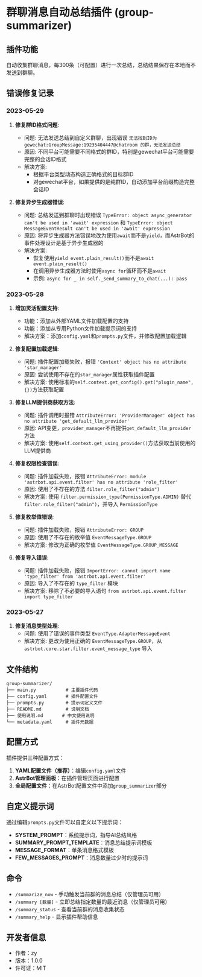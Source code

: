 # 群聊消息自动总结插件 (group-summarizer)

## 插件功能

自动收集群聊消息，每300条（可配置）进行一次总结，总结结果保存在本地而不发送到群聊。

## 错误修复记录

### 2023-05-29

1. **修复群ID格式问题**:
   - 问题: 无法发送总结到自定义群聊，出现错误 `无法找到ID为 gewechat:GroupMessage:19235404447@chatroom 的群，无法发送总结`
   - 原因: 不同平台可能需要不同格式的群ID，特别是gewechat平台可能需要完整的会话ID格式
   - 解决方案: 
     - 根据平台类型动态构造正确格式的目标群ID
     - 对gewechat平台，如果提供的是纯群ID，自动添加平台前缀构造完整会话ID

2. **修复异步生成器错误**:
   - 问题: 总结发送到群聊时出现错误 `TypeError: object async_generator can't be used in 'await' expression` 和 `TypeError: object MessageEventResult can't be used in 'await' expression`
   - 原因: 将异步生成器方法错误地改为使用`await`而不是`yield`，而AstrBot的事件处理设计是基于异步生成器的
   - 解决方案: 
     - 恢复使用`yield event.plain_result()`而不是`await event.plain_result()`
     - 在调用异步生成器方法时使用`async for`循环而不是`await`
     - 示例: `async for _ in self._send_summary_to_chat(...): pass`

### 2023-05-28

1. **增加灵活配置支持**:
   - 功能：添加从外部YAML文件加载配置的支持
   - 功能：添加从专用Python文件加载提示词的支持
   - 解决方案：添加`config.yaml`和`prompts.py`文件，并修改配置加载逻辑

2. **修复配置加载逻辑**:
   - 问题: 插件配置加载失败，报错 `'Context' object has no attribute 'star_manager'`
   - 原因: 尝试使用不存在的`star_manager`属性获取插件配置
   - 解决方案: 使用标准的`self.context.get_config().get("plugin_name", {})`方法获取配置

3. **修复LLM提供商获取方法**:
   - 问题: 插件调用时报错 `AttributeError: 'ProviderManager' object has no attribute 'get_default_llm_provider'`
   - 原因: API变更，`provider_manager`不再提供`get_default_llm_provider`方法
   - 解决方案: 使用`self.context.get_using_provider()`方法获取当前使用的LLM提供商

4. **修复权限检查错误**:
   - 问题: 插件加载失败，报错 `AttributeError: module 'astrbot.api.event.filter' has no attribute 'role_filter'`
   - 原因: 使用了不存在的方法 `filter.role_filter("admin")`
   - 解决方案: 使用 `filter.permission_type(PermissionType.ADMIN)` 替代 `filter.role_filter("admin")`，并导入 `PermissionType`

5. **修复枚举值错误**:
   - 问题: 插件加载失败，报错 `AttributeError: GROUP`
   - 原因: 使用了不存在的枚举值 `EventMessageType.GROUP`
   - 解决方案: 修改为正确的枚举值 `EventMessageType.GROUP_MESSAGE`

6. **修复导入错误**: 
   - 问题: 插件加载失败，报错 `ImportError: cannot import name 'type_filter' from 'astrbot.api.event.filter'`
   - 原因: 导入了不存在的 `type_filter` 模块
   - 解决方案: 移除了不必要的导入语句 `from astrbot.api.event.filter import type_filter`

### 2023-05-27

1. **修复消息类型处理**: 
   - 问题: 使用了错误的事件类型 `EventType.AdapterMessageEvent`
   - 解决方案: 更改为使用正确的 `EventMessageType.GROUP`，从 `astrbot.core.star.filter.event_message_type` 导入

## 文件结构

```
group-summarizer/
├── main.py           # 主要插件代码
├── config.yaml       # 插件配置文件
├── prompts.py        # 提示词定义文件
├── README.md         # 说明文档
├── 使用说明.md       # 中文使用说明
└── metadata.yaml     # 插件元数据
```

## 配置方式

插件提供三种配置方式：

1. **YAML配置文件（推荐）**：编辑`config.yaml`文件
2. **AstrBot管理面板**：在插件管理页面进行配置
3. **全局配置文件**：在AstrBot配置文件中添加`group_summarizer`部分

## 自定义提示词

通过编辑`prompts.py`文件可以自定义以下提示词：

- **SYSTEM_PROMPT**：系统提示词，指导AI总结风格
- **SUMMARY_PROMPT_TEMPLATE**：消息总结提示词模板
- **MESSAGE_FORMAT**：单条消息格式模板
- **FEW_MESSAGES_PROMPT**：消息数量过少时的提示词

## 命令

- `/summarize_now` - 手动触发当前群的消息总结（仅管理员可用）
- `/summary [数量]` - 立即总结指定数量的最近消息（仅管理员可用）
- `/summary_status` - 查看当前群的消息收集状态
- `/summary_help` - 显示插件帮助信息

## 开发者信息

- 作者：zy
- 版本：1.0.0
- 许可证：MIT

